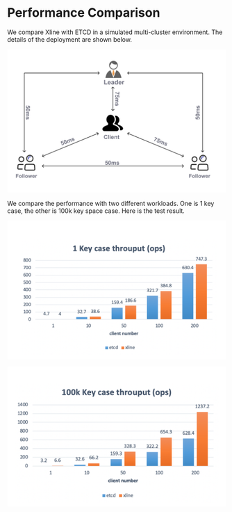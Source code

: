 # Performance Comparison

We compare Xline with ETCD in a simulated multi-cluster environment. The details of the deployment are shown below.

![image](/docs/Deploy/image1.png)

We compare the performance with two different workloads. One is 1 key case, the other is 100k key space case. Here is the test result.

![image](/docs/Deploy/image2.png)

![image](/docs/Deploy/image3.png)